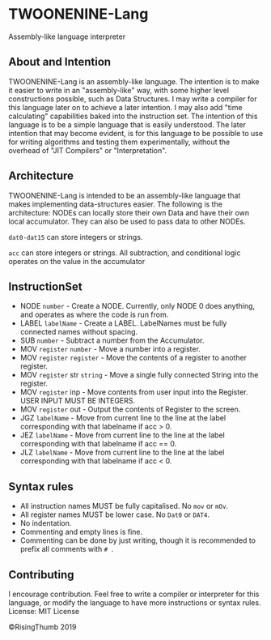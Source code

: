 # TWOONENINE-Lang
Assembly-like language interpreter
## About and Intention
TWOONENINE-Lang is an assembly-like  language. The intention is to make it easier to write in an "assembly-like" way, with some higher level constructions possible, such as Data Structures. I may write a compiler for this language later on to achieve a later intention. I may also add "time calculating" capabilities baked into the instruction set. The intention of this language is to be a simple language that is easily understood. The later intention that may become evident, is for this language to be possible to use for writing algorithms and testing them experimentally, without the overhead of "JIT Compilers" or "Interpretation".

## Architecture
TWOONENINE-Lang is intended to be an assembly-like language that makes implementing data-structures easier. The following is the architecture:
NODEs can locally store their own Data and have their own local accumulator. They can also be used to pass data to other NODEs.

`dat0-dat15` can store integers or strings.

`acc` can store integers or strings. All subtraction, and conditional logic operates on the value in the accumulator
## InstructionSet
- NODE `number` - Create a NODE. Currently, only NODE 0 does anything, and operates as where the code is run from.
- LABEL `labelName` - Create a LABEL. LabelNames must be fully connected names without spacing.
- SUB `number` - Subtract a number from the Accumulator.
- MOV `register` `number` - Move a number into a register.
- MOV `register` `register` - Move the contents of a register to another register.
- MOV `register` str `string` - Move a single fully connected String into the register.
- MOV `register` inp - Move contents from user input into the Register. USER INPUT MUST BE INTEGERS.
- MOV `register` out - Output the contents of Register to the screen.
- JGZ `labelName` - Move from current line to the line at the label corresponding with that labelname if acc > 0.
- JEZ `labelName` - Move from current line to the line at the label corresponding with that labelname if acc == 0.
- JLZ `labelName` - Move from current line to the line at the label corresponding with that labelname if acc < 0.
## Syntax rules
- All instruction names MUST be fully capitalised. No `mov` or `mOv`.
- All register names MUST be lower case. No `Dat0` or `DAT4`.
- No indentation.
- Commenting and empty lines is fine.
- Commenting can be done by just writing, though it is recommended to prefix all comments with `# `.
## Contributing
I encourage contribution. Feel free to write a compiler or interpreter for this language, or modify the language to have more instructions or syntax rules. License: MIT License

©RisingThumb 2019
